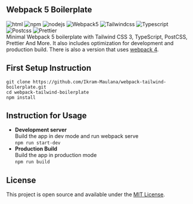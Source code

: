 ## Webpack 5 Boilerplate
![html](https://img.shields.io/static/v1?message=HTML&logo=html5&labelColor=5c5c5c&color=1182c3&label=%20) ![npm](https://img.shields.io/static/v1?message=npm&logo=npm&labelColor=5c5c5c&color=1182c3&label=%20) ![nodejs](https://img.shields.io/static/v1?message=Node%20Js&logo=node.js&labelColor=5c5c5c&color=1182c3&label=%20) ![Webpack5](https://img.shields.io/static/v1?message=Webpack%205&logo=webpack&labelColor=5c5c5c&color=1182c3&label=%20) ![Tailwindcss](https://img.shields.io/static/v1?message=Tailwind%20CSS&logo=tailwindcss&labelColor=5c5c5c&color=1182c3&label=%20) ![Typescript](https://img.shields.io/static/v1?message=Typescript&logo=typescript&labelColor=5c5c5c&color=1182c3&label=%20) ![Postcss](https://img.shields.io/static/v1?message=Post%20CSS&logo=postcss&labelColor=5c5c5c&color=1182c3&label=%20) ![Prettier](https://img.shields.io/static/v1?message=Prettier&logo=prettier&labelColor=5c5c5c&color=1182c3&label=%20)  
Minimal Webpack 5 boilerplate with Tailwind CSS 3, TypeScript, PostCSS, Prettier And More. It also includes optimization for development and production build. There is also a version that uses [webpack 4](https://github.com/Ikram-Maulana/webpack-tailwind-boilerplate/tree/webpack-4).

## First Setup Instruction
```
git clone https://github.com/Ikram-Maulana/webpack-tailwind-boilerplate.git
cd webpack-tailwind-boilerplate
npm install
```

## Instruction for Usage
- **Development server**  
Build the app in dev mode and run webpack serve  
`npm run start-dev`
- **Production Build**  
Build the app in production mode  
`npm run build`

## License
This project is open source and available under the  [MIT License](https://github.com/Ikram-Maulana/webpack-tailwind-boilerplate/blob/main/LICENSE).

